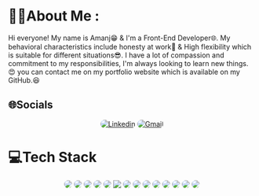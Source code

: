 # 👦🏻About Me :

Hi everyone! My name is Amanj😁 & I'm a Front-End Developer🌐. My behavioral characteristics include honesty at work💪 & High flexibility which is suitable for different situations😎. I have a lot of compassion and commitment to my responsibilities, I'm always looking to learn new things.😍
you can contact me on my portfolio website which is available on my GitHub.😆

## 🌐Socials

<p align="center"> 
<a href="https://instagram.com/Am.js__"><img src="https://img.shields.io/badge/Instagram-D300C5?style=for-the-badge&logo=Instagram&logoColor=white" alt="Linkedin"  style=" border-radius:10px" /></a>
<a href="https://@gmail.com/"><img src="https://img.shields.io/badge/-Gmail-red?style=for-the-badge&logoColor=white" alt="Gmail" style=" border-radius:10px" /></a>
</p>

# 💻Tech Stack

<div align="center">
 <img src="https://img.shields.io/badge/html5-%23E34F26.svg?style=for-the-badge&logo=html5&logoColor=white" style=" border-radius:10px"  />
 <img src="https://img.shields.io/badge/css3-%231572B6.svg?style=for-the-badge&logo=css3&logoColor=white" style=" border-radius:10px"  />
 <img src="https://img.shields.io/badge/javascript-%23323330.svg?style=for-the-badge&logo=javascript&logoColor=%23F7DF1E" style=" border-radius:10px"  />
 <img src="https://img.shields.io/badge/react-%2320232a.svg?style=for-the-badge&logo=react&logoColor=%2361DAFB"  style=" border-radius:10px" />
 <img src="https://img.shields.io/badge/redux-%23593d88.svg?style=for-the-badge&logo=redux&logoColor=white"  style=" border-radius:10px" />
 <img src="https://img.shields.io/badge/Next-black?style=for-the-badge&logo=next.js&logoColor=white" />
 <img src="https://img.shields.io/badge/React_Router-CA4245?style=for-the-badge&logo=react-router&logoColor=white" style=" border-radius:10px"  />
 <img src="https://img.shields.io/badge/bootstrap-%23563D7C.svg?style=for-the-badge&logo=bootstrap&logoColor=white" style=" border-radius:10px"  />
 <img src="https://img.shields.io/badge/Material--UI-0081CB?style=for-the-badge&logo=mui&logoColor=white"  style=" border-radius:10px" />
 <img src="https://img.shields.io/badge/SASS-hotpink.svg?style=for-the-badge&logo=SASS&logoColor=white" style=" border-radius:10px" />
 <img src="https://img.shields.io/badge/GIT-E44C30?style=for-the-badge&logo=git&logoColor=white" style=" border-radius:10px" />
 <img src="https://img.shields.io/badge/NPM-%23000000.svg?style=for-the-badge&logo=npm&logoColor=white" style=" border-radius:10px" />
 <img src="https://img.shields.io/badge/yarn-%232C8EBB.svg?style=for-the-badge&logo=yarn&logoColor=white" style=" border-radius:10px" />
 <img src="https://img.shields.io/badge/JWT-black?style=for-the-badge&logo=JSON%20web%20tokens" style=" border-radius:10px"  /> 
</div>
 
<!-- [![](https://visitcount.itsvg.in/api?id=parham-ab&icon=5&color=9)](https://visitcount.itsvg.in)
 -->

